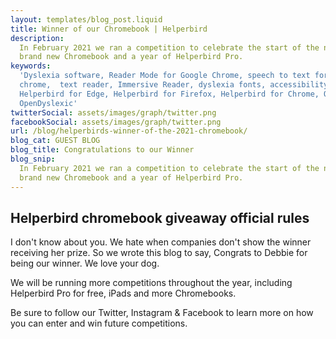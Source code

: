 ```yaml
---
layout: templates/blog_post.liquid
title: Winner of our Chromebook | Helperbird
description:
  In February 2021 we ran a competition to celebrate the start of the new School term, to win a
  brand new Chromebook and a year of Helperbird Pro.
keywords:
  'Dyslexia software, Reader Mode for Google Chrome, speech to text for chrome, Text to speech for
  chrome,  text reader, Immersive Reader, dyslexia fonts, accessibility software, dyslexia software,
  Helperbird for Edge, Helperbird for Firefox, Helperbird for Chrome, Opendyslexic for Chrome,
  OpenDyslexic'
twitterSocial: assets/images/graph/twitter.png
facebookSocial: assets/images/graph/twitter.png
url: /blog/helperbirds-winner-of-the-2021-chromebook/
blog_cat: GUEST BLOG
blog_title: Congratulations to our Winner
blog_snip:
  In February 2021 we ran a competition to celebrate the start of the new School term, to win a
  brand new Chromebook and a year of Helperbird Pro.
---
```


## Helperbird chromebook giveaway official rules

I don't know about you. We hate when companies don't show the winner receiving her prize. So we
wrote this blog to say, Congrats to Debbie for being our winner. We love your dog.

We will be running more competitions throughout the year, including Helperbird Pro for free, iPads
and more Chromebooks.

Be sure to follow our Twitter, Instagram & Facebook to learn more on how you can enter and win
future competitions.
